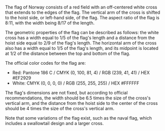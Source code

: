 The flag of Norway consists of a red field with an off-centered white cross that extends to the edges of the flag. The vertical arm of the cross is shifted to the hoist side, or left-hand side, of the flag. The aspect ratio of the flag is 8:11, with the width being 8/17 of the length. 

The geometric properties of the flag can be described as follows: the white cross has a width equal to 1/5 of the flag's length and a distance from the hoist side equal to 2/9 of the flag's length. The horizontal arm of the cross also has a width equal to 1/5 of the flag's length, and its midpoint is located at 1/2 of the distance between the top and bottom of the flag.

The official color codes for the flag are:

- Red: Pantone 186 C / CMYK (0, 100, 81, 4) / RGB (239, 41, 41) / HEX #EF2929
- White: CMYK (0, 0, 0, 0) / RGB (255, 255, 255) / HEX #FFFFFF

The flag's dimensions are not fixed, but according to official recommendations, the width should be 6.5 times the size of the cross's vertical arm, and the distance from the hoist side to the center of the cross should be 4 times the size of the cross's vertical arm.

Note that some variations of the flag exist, such as the naval flag, which includes a swallowtail design and a larger cross.